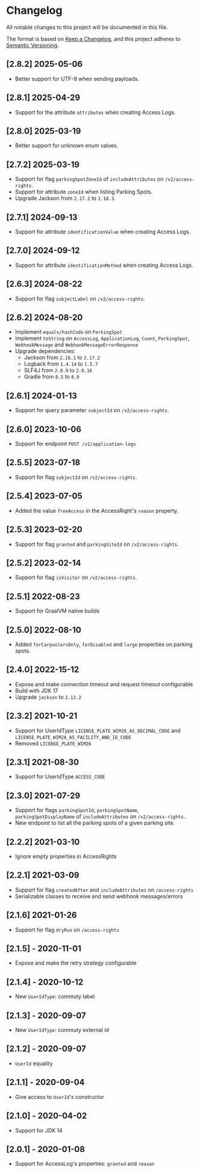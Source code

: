 # Changelog

All notable changes to this project will be documented in this file.

The format is based on [Keep a Changelog](https://keepachangelog.com/en/1.0.0/),
and this project adheres to [Semantic Versioning](https://semver.org/spec/v2.0.0.html).


## [2.8.2] 2025-05-06

* Better support for UTF-8 when sending payloads.

## [2.8.1] 2025-04-29

* Support for the attribute `attributes` when creating Access Logs.

## [2.8.0] 2025-03-19

* Better support for unknown enum values.

## [2.7.2] 2025-03-19

* Support for flag `parkingSpotZoneId` of `includeAttributes` on `/v2/access-rights`.
* Support for attribute `zoneId` when listing Parking Spots.
* Upgrade Jackson from `2.17.2` to `2.18.3`.

## [2.7.1] 2024-09-13

* Support for attribute `identificationValue` when creating Access Logs.

## [2.7.0] 2024-09-12

* Support for attribute `identificationMethod` when creating Access Logs.

## [2.6.3] 2024-08-22

* Support for flag `subjectLabel` on `/v2/access-rights`.

## [2.6.2] 2024-08-20

* Implement `equals/hashCode` on `ParkingSpot`
* Implement `toString` on `AccessLog`, `ApplicationLog`, `Count`, `ParkingSpot`, `WebhookMessage` and `WebhookMessageErrorResponse`
* Upgrade dependencies:
  * Jackson from `2.16.1` to `2.17.2`
  * Logback from `1.4.14` to `1.5.7`
  * SLF4J from `2.0.9` to `2.0.16`
  * Gradle from `8.5` to `8.9`

## [2.6.1] 2024-01-13

* Support for query parameter `subjectId` on `/v2/access-rights`.

## [2.6.0] 2023-10-06

* Support for endpoint `POST /v2/application-logs`

## [2.5.5] 2023-07-18

* Support for flag `subjectId`  on `/v2/access-rights`.

## [2.5.4] 2023-07-05

* Added the value `freeAccess` in the AccessRight's `reason` property.

## [2.5.3] 2023-02-20

* Support for flag `granted` and `parkingSiteId`  on `/v2/access-rights`.

## [2.5.2] 2023-02-14

* Support for flag `isVisitor`  on `/v2/access-rights`.

## [2.5.1] 2022-08-23

* Support for GraalVM native builds

## [2.5.0] 2022-08-10

* Added `forCarpoolersOnly`, `forDisabled` and `large` properties on parking spots.

## [2.4.0] 2022-15-12

* Expose and make connection timeout and request timeout configurable
* Build with JDK 17
* Upgrade `jackson` to `2.13.2`

## [2.3.2] 2021-10-21

* Support for UserIdType `LICENSE_PLATE_WIM26_AS_DECIMAL_CODE` and `LICENSE_PLATE_WIM26_AS_FACILITY_AND_ID_CODE`
* Removed `LICENSE_PLATE_WIM26`

## [2.3.1] 2021-08-30

* Support for UserIdType `ACCESS_CODE`

## [2.3.0] 2021-07-29

* Support for flags `parkingSpotId`, `parkingSpotName`, `parkingSpotDisplayName` of `includeAttributes`  on `/v2/access-rights`.
* New endpoint to list all the parking spots of a given parking site.

## [2.2.2] 2021-03-10

* Ignore empty properties in AccessRights

## [2.2.1] 2021-03-09

* Support for flag `createdAfter` and `includeAttributes` on `/access-rights`
* Serializable classes to receive and send webhook messages/errors

## [2.1.6] 2021-01-26

* Support for flag `dryRun` on `/access-rights`

## [2.1.5] - 2020-11-01

* Expose and make the retry strategy configurable

## [2.1.4] - 2020-10-12

* New `UserIdType`: commuty label

## [2.1.3] - 2020-09-07

* New `UserIdType`: commuty external id

## [2.1.2] - 2020-09-07

* `UserId` equality

## [2.1.1] - 2020-09-04

* Give access to `UserId`'s constructor

## [2.1.0] - 2020-04-02

* Support for JDK 14

## [2.0.1] - 2020-01-08

* Support for AccessLog's properties:  `granted` and `reason`
